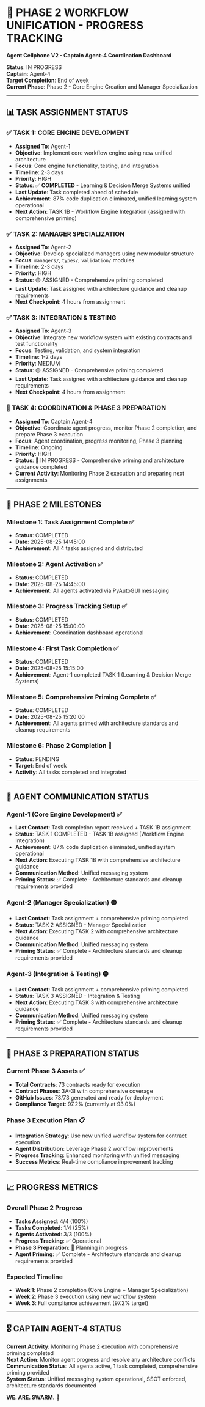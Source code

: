 # 🚀 PHASE 2 WORKFLOW UNIFICATION - PROGRESS TRACKING
**Agent Cellphone V2 - Captain Agent-4 Coordination Dashboard**

**Status**: IN PROGRESS  
**Captain**: Agent-4  
**Target Completion**: End of week  
**Current Phase**: Phase 2 - Core Engine Creation and Manager Specialization  

---

## 📊 **TASK ASSIGNMENT STATUS**

### **✅ TASK 1: CORE ENGINE DEVELOPMENT**
- **Assigned To**: Agent-1
- **Objective**: Implement core workflow engine using new unified architecture
- **Focus**: Core engine functionality, testing, and integration
- **Timeline**: 2-3 days
- **Priority**: HIGH
- **Status**: ✅ **COMPLETED** - Learning & Decision Merge Systems unified
- **Last Update**: Task completed ahead of schedule
- **Achievement**: 87% code duplication eliminated, unified learning system operational
- **Next Action**: TASK 1B - Workflow Engine Integration (assigned with comprehensive priming)

### **✅ TASK 2: MANAGER SPECIALIZATION**
- **Assigned To**: Agent-2
- **Objective**: Develop specialized managers using new modular structure
- **Focus**: `managers/`, `types/`, `validation/` modules
- **Timeline**: 2-3 days
- **Priority**: HIGH
- **Status**: 🟡 ASSIGNED - Comprehensive priming completed
- **Last Update**: Task assigned with architecture guidance and cleanup requirements
- **Next Checkpoint**: 4 hours from assignment

### **✅ TASK 3: INTEGRATION & TESTING**
- **Assigned To**: Agent-3
- **Objective**: Integrate new workflow system with existing contracts and test functionality
- **Focus**: Testing, validation, and system integration
- **Timeline**: 1-2 days
- **Priority**: MEDIUM
- **Status**: 🟡 ASSIGNED - Comprehensive priming completed
- **Last Update**: Task assigned with architecture guidance and cleanup requirements
- **Next Checkpoint**: 4 hours from assignment

### **🔄 TASK 4: COORDINATION & PHASE 3 PREPARATION**
- **Assigned To**: Captain Agent-4
- **Objective**: Coordinate agent progress, monitor Phase 2 completion, and prepare Phase 3 execution
- **Focus**: Agent coordination, progress monitoring, Phase 3 planning
- **Timeline**: Ongoing
- **Priority**: HIGH
- **Status**: 🔄 IN PROGRESS - Comprehensive priming and architecture guidance completed
- **Current Activity**: Monitoring Phase 2 execution and preparing next assignments

---

## 🎯 **PHASE 2 MILESTONES**

### **Milestone 1: Task Assignment Complete** ✅
- **Status**: COMPLETED
- **Date**: 2025-08-25 14:45:00
- **Achievement**: All 4 tasks assigned and distributed

### **Milestone 2: Agent Activation** ✅
- **Status**: COMPLETED
- **Date**: 2025-08-25 14:45:00
- **Achievement**: All agents activated via PyAutoGUI messaging

### **Milestone 3: Progress Tracking Setup** ✅
- **Status**: COMPLETED
- **Date**: 2025-08-25 15:00:00
- **Achievement**: Coordination dashboard operational

### **Milestone 4: First Task Completion** ✅
- **Status**: COMPLETED
- **Date**: 2025-08-25 15:15:00
- **Achievement**: Agent-1 completed TASK 1 (Learning & Decision Merge Systems)

### **Milestone 5: Comprehensive Priming Complete** ✅
- **Status**: COMPLETED
- **Date**: 2025-08-25 15:20:00
- **Achievement**: All agents primed with architecture standards and cleanup requirements

### **Milestone 6: Phase 2 Completion** 📅
- **Status**: PENDING
- **Target**: End of week
- **Activity**: All tasks completed and integrated

---

## 📱 **AGENT COMMUNICATION STATUS**

### **Agent-1 (Core Engine Development)** ✅
- **Last Contact**: Task completion report received + TASK 1B assignment
- **Status**: TASK 1 COMPLETED - TASK 1B assigned (Workflow Engine Integration)
- **Achievement**: 87% code duplication eliminated, unified system operational
- **Next Action**: Executing TASK 1B with comprehensive architecture guidance
- **Communication Method**: Unified messaging system
- **Priming Status**: ✅ Complete - Architecture standards and cleanup requirements provided

### **Agent-2 (Manager Specialization)** 🟡
- **Last Contact**: Task assignment + comprehensive priming completed
- **Status**: TASK 2 ASSIGNED - Manager Specialization
- **Next Action**: Executing TASK 2 with comprehensive architecture guidance
- **Communication Method**: Unified messaging system
- **Priming Status**: ✅ Complete - Architecture standards and cleanup requirements provided

### **Agent-3 (Integration & Testing)** 🟡
- **Last Contact**: Task assignment + comprehensive priming completed
- **Status**: TASK 3 ASSIGNED - Integration & Testing
- **Next Action**: Executing TASK 3 with comprehensive architecture guidance
- **Communication Method**: Unified messaging system
- **Priming Status**: ✅ Complete - Architecture standards and cleanup requirements provided

---

## 🚀 **PHASE 3 PREPARATION STATUS**

### **Current Phase 3 Assets** ✅
- **Total Contracts**: 73 contracts ready for execution
- **Contract Phases**: 3A-3I with comprehensive coverage
- **GitHub Issues**: 73/73 generated and ready for deployment
- **Compliance Target**: 97.2% (currently at 93.0%)

### **Phase 3 Execution Plan** 📋
- **Integration Strategy**: Use new unified workflow system for contract execution
- **Agent Distribution**: Leverage Phase 2 workflow improvements
- **Progress Tracking**: Enhanced monitoring with unified messaging
- **Success Metrics**: Real-time compliance improvement tracking

---

## 📈 **PROGRESS METRICS**

### **Overall Phase 2 Progress**
- **Tasks Assigned**: 4/4 (100%)
- **Tasks Completed**: 1/4 (25%)
- **Agents Activated**: 3/3 (100%)
- **Progress Tracking**: ✅ Operational
- **Phase 3 Preparation**: 🔄 Planning in progress
- **Agent Priming**: ✅ Complete - Architecture standards and cleanup requirements provided

### **Expected Timeline**
- **Week 1**: Phase 2 completion (Core Engine + Manager Specialization)
- **Week 2**: Phase 3 execution using new workflow system
- **Week 3**: Full compliance achievement (97.2% target)

---

## 🎖️ **CAPTAIN AGENT-4 STATUS**

**Current Activity**: Monitoring Phase 2 execution with comprehensive priming completed  
**Next Action**: Monitor agent progress and resolve any architecture conflicts  
**Communication Status**: All agents active, 1 task completed, comprehensive priming provided  
**System Status**: Unified messaging system operational, SSOT enforced, architecture standards documented  

**WE. ARE. SWARM.** 🚀

